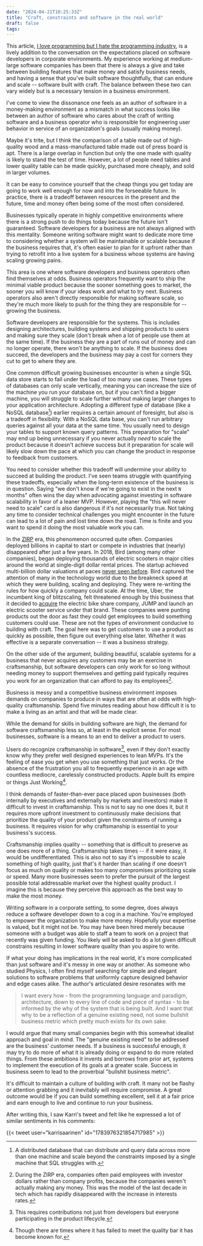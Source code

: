 ```yaml
---
date: "2024-04-21T10:25:33Z"
title: "Craft, constraints and software in the real world"
draft: false
tags:
---
```


This article,
[I love programming but I hate the programming industry](https://www.deathbyabstraction.com/I-love-programming-but-I-hate-the-programming-industry),
is a lively addition to the conversation on the expectations placed on software
developers in corporate environments. My experience working at medium-large
software companies has been that there is always a give and take between
building features that make money and satisfy business needs, and having a sense
that you've built software thoughtfully, that can endure and scale -- software
built with craft. The balance between these two can vary widely but is a
necessary tension in a business environment.

I've come to view the dissonance one feels as an author of software in a
money-making environment as a mismatch in what success looks like between an
author of software who cares about the craft of writing software and a business
operator who is responsible for engineering user behavior in service of an
organization's goals (usually making money).

Maybe it's trite, but I think the comparison of a table made out of high-quality
wood and a mass-manufactured table made out of press board is apt. There is a
large overlap in function but only the one made with quality is likely to stand
the test of time. However, a lot of people need tables and lower quality table
can be made quickly, purchased more cheaply, and sold in larger volumes.

It can be easy to convince yourself that the cheap things you get today are
going to work well enough for now and into the forseeable future. In practice,
there is a tradeoff between resources in the present and the future, time and
money often being some of the most often considered.

Businesses typically operate in highly competitive environments where there is a
strong push to do things today because the future isn't guaranteed. Software
developers for a business are not always aligned with this mentality. Someone
writing software might want to dedicate more time to considering whether a
system will be maintainable or scalable because if the business requires that,
it's often easier to plan for it upfront rather than trying to retrofit into a
live system for a business whose systems are having scaling growing pains.

This area is one where software developers and business operators often find
themselves at odds. Business operators frequently want to ship the minimal
viable product because the sooner something goes to market, the sooner you will
know if your ideas work and what to try next. Business operators also aren't
directly responsible for making software scale, so they're much more likely to
push for the thing they are responsible for -- growing the business.

Software developers are responsible for the systems. This is includes designing
architectures, building systems and shipping products to users and making sure
they scale (don't break when a lot of people use them at the same time). If the
business they are a part of runs out of money and can no longer operate, there
won't be anything to scale. If the business does succeed, the developers and the
business may pay a cost for corners they cut to get to where they are.

One common difficult growing businesses encounter is when a single SQL data
store starts to fail under the load of too many use cases. These types of
databases can only scale vertically, meaning you can increase the size of the
machine you run your database on, but if you can't find a bigger machine, you
will struggle to scale further without making larger changes to your application
architecture. Adopting a different type of database (like a NoSQL database[^1])
earlier requires a certain amount of foresight, but also is a tradeoff in
flexibility. With a NoSQL data base, you can't run arbitrary queries against all
your data at the same time. You usually need to design your tables to support
known query patterns. This preparation for "scale" may end up being unnecessary
if you never actually _need_ to scale the product because it doesn't achieve
success but it preparation for scale will likely slow down the pace at which you
can change the product in response to feedback from customers.

You need to consider whether this tradeoff will undermine your ability to
succeed at building the product. I've seen teams struggle with quantifying these
tradeoffs, especially when the long-term existence of the business is in
question. Saying "we don't know if we're going to exist in the next `N` months"
often wins the day when advocating against investing in software scalability in
favor of a leaner MVP. However, playing the "this will never need to scale" card
is also dangerous if it's not necessarily true. Not taking any time to consider
technical challenges you might encounter in the future can lead to a lot of pain
and lost time down the road. Time is finite and you want to spend it doing the
most valuable work you can.

In the [ZIRP](https://en.wikipedia.org/wiki/Zero_interest-rate_policy) era, this
phenomenon occurred quite often. Companies deployed billions in capital to start
or compete in industries that (nearly) disappeared after just a few years. In
2018, Bird (among many other companies), began deploying thousands of electric
scooters in major cities around the world at single-digit dollar rental prices.
The startup achieved multi-billion dollar valuations at paces
[never seen before](https://qz.com/1305719/electric-scooter-company-bird-is-the-fastest-startup-ever-to-become-a-unicorn).
Bird captured the attention of many in the technology world due to the breakneck
speed at which they were building, scaling and deploying. They were re-writing
the rules for how quickly a company could scale. At the time, Uber, the
incumbent king of blitzscaling, felt threatened enough by this business that it
decided to [acquire](https://www.wired.com/story/uber-acquires-jump-bike/) the
electric bike share company, JUMP and launch an electric scooter service under
that brand. These companies were punting products out the door as fast they
could get employees to build something customers could use. These are not the
types of environment conducive to building with craft. The goal here was to get
customers to use a product as quickly as possible, then figure out everything
else later. Whether it was effective is a separate conversation -- it was a
business strategy.

On the other side of the argument, building beautiful, scalable systems for a
business that never acquires any customers may be an exercise in craftsmanship,
but software developers can only work for so long without needing money to
support themselves and getting paid typically requires you work for an
organization that can afford to pay its employees[^2].

Business is messy and a competitive business environment imposes demands on
companies to produce in ways that are often at odds with high-quality
craftsmanship. Spend five minutes reading about how difficult it is to make a
living as an artist and that will be made clear.

While the demand for skills in building software are high, the demand for
software craftsmanship less so, at least in the explicit sense. For most
businesses, software is a means to an end to deliver a product to users.

Users do recognize craftsmanship in software[^3], even if they don't exactly
know why they prefer well designed experiences to lean MVPs. It's the feeling of
ease you get when you use something that just works. Or the absence of the
frustration you all to frequently experience in an age with countless mediocre,
carelessly constructed products. Apple built its empire or things Just
Working[^4].

I think demands of faster-than-ever pace placed upon businesses (both internally
by executives and externally by markets and investors) make it difficult to
invest in craftsmanship. This is not to say no one does it, but it requires more
upfront investment to continuously make decisions that prioritize the quality of
your product given the constraints of running a business. It requires vision for
why craftsmanship is essential to your business's success.

Craftsmanship implies quality -- something that is difficult to preserve as one
does more of a thing. Craftsmanship takes times -- if it were easy, it would be
undifferentiated. This is also not to say it's impossible to scale something of
high quality, just that's it harder than scaling if one doesn't focus as much on
quality or makes too many compromises prioritizing scale or speed. Many more
businesses seem to prefer the pursuit of the largest possible total addressable
market over the highest quality product. I imagine this is because they perceive
this approach as the best way to make the most money.

Writing software in a corporate setting, to some degree, does always reduce a
software developer down to a cog in a machine. You're employed to empower the
organization to make more money. Hopefully your expertise is valued, but it
might not be. You may have been hired merely because someone with a budget was
able to staff a team to work on a project that recently was given funding. You
likely will be asked to do a lot given difficult constrains resulting in lower
software quality than you aspire to write.

If what your doing has implications in the real world, it's more complicated
than just software and it's messy in one way or another. As someone who studied
Physics, I often find myself searching for simple and elegant solutions to
software problems that uniformly capture designed behavior and edge cases alike.
The author's articulated desire resonates with me

> I want every how - from the programming language and paradigm, architecture,
> down to every line of code and piece of syntax - to be informed by the why of
> the system that is being built. And I want that why to be a reflection of a
> genuine existing need, not some bullshit business metric which pretty much
> exists for its own sake.

I would argue that many small companies begin with this somewhat idealist
approach and goal in mind. The "genuine existing need" to be addressed are the
business' customer needs. If a business is successful enough, it may try to do
more of what it is already doing or expand to do more related things. From these
ambitions it invents and borrows from prior art, systems to implement the
execution of its goals at a greater scale. Success in business seem to lead to
the proverbial "bullshit business metric".

It's difficult to maintain a culture of building with craft. It many not be
flashy or attention grabbing and it inevitably will require compromise. A great
outcome would be if you can build something excellent, sell it at a fair price
and earn enough to live and continue to run your business.

After writing this, I saw Karri's tweet and felt like he expressed a lot of
similar sentiments in his comments:

{{< tweet user="karrisaarinen" id="1783976321854717985" >}}

[^1]: A distributed database that can distribute and query data across more than
one machine and scale beyond the constraints imposed by a single machine that
SQL struggles with.

[^2]: During the ZIRP era, companies often paid employees with investor dollars
rather than company profits, because the companies weren't actually making any
money. This was the model of the last decade in tech which has rapidly
disappeared with the increase in interests rates.

[^3]: This requires contributions not just from developers but everyone
participating in the product lifecycle.

[^4]: Though there are times where it has failed to meet the quality bar it has
become known for.
